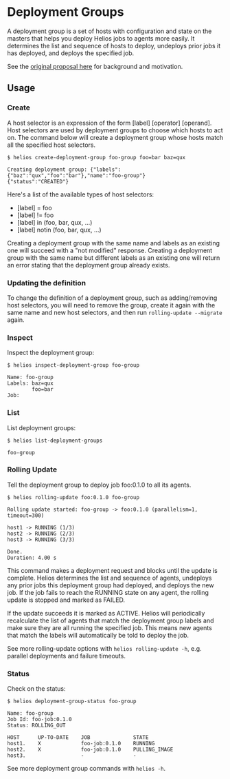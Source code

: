 # Deployment Groups

A deployment group is a set of hosts with configuration and state on the masters that helps you deploy
Helios jobs to agents more easily. It determines the list and sequence of hosts to deploy,
undeploys prior jobs it has deployed, and deploys the specified job.

See the [original proposal here](https://github.com/spotify/helios/issues/502) for background and
motivation.

## Usage

### Create

A host selector is an expression of the form [label] [operator] [operand].
Host selectors are used by deployment groups to choose which hosts to act on. The command below will
create a deployment group whose hosts match all the specified host selectors.

    $ helios create-deployment-group foo-group foo=bar baz=qux

    Creating deployment group: {"labels":{"baz":"qux","foo":"bar"},"name":"foo-group"}
    {"status":"CREATED"}

Here's a list of the available types of host selectors:

  * [label] = foo
  * [label] != foo
  * [label] in (foo, bar, qux, ...)
  * [label] notin (foo, bar, qux, ...)

Creating a deployment group with the same name and labels as an existing one will succeed with a
"not modified" response. Creating a deployment group with the same name but different labels as an
existing one will return an error stating that the deployment group already exists.

### Updating the definition

To change the definition of a deployment group, such as adding/removing host
selectors, you will need to remove the group, create it again with the same
name and new host selectors, and then run `rolling-update --migrate` again.

### Inspect

Inspect the deployment group:

    $ helios inspect-deployment-group foo-group

    Name: foo-group
    Labels: baz=qux
            foo=bar
    Job:

### List

List deployment groups:

    $ helios list-deployment-groups

    foo-group

### Rolling Update

Tell the deployment group to deploy job foo:0.1.0 to all its agents.

    $ helios rolling-update foo:0.1.0 foo-group

    Rolling update started: foo-group -> foo:0.1.0 (parallelism=1, timeout=300)

    host1 -> RUNNING (1/3)
    host2 -> RUNNING (2/3)
    host3 -> RUNNING (3/3)

    Done.
    Duration: 4.00 s

This command makes a deployment request and blocks until the update is complete. Helios determines
the list and sequence of agents, undeploys any prior jobs this deployment group had deployed, and
deploys the new job. If the job fails to reach the RUNNING state on any agent, the rolling update
is stopped and marked as FAILED.

If the update succeeds it is marked as ACTIVE. Helios will periodically recalculate the list of
agents that match the deployment group labels and make sure they are all running the specified job.
This means new agents that match the labels will automatically be told to deploy the job.

See more rolling-update options with `helios rolling-update -h`, e.g. parallel deployments and
failure timeouts.

### Status

Check on the status:

    $ helios deployment-group-status foo-group

    Name: foo-group
    Job Id: foo-job:0.1.0
    Status: ROLLING_OUT

    HOST      UP-TO-DATE    JOB              STATE
    host1.    X             foo-job:0.1.0    RUNNING
    host2.    X             foo-job:0.1.0    PULLING_IMAGE
    host3.                  -                -

See more deployment group commands with `helios -h`.

  [1]: https://github.com/spotify/helios/blob/master/docs/user_manual.md#label-agents
